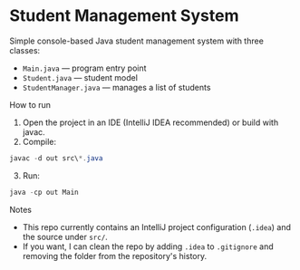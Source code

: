 # Student Management System

Simple console-based Java student management system with three classes:

- `Main.java` — program entry point
- `Student.java` — student model
- `StudentManager.java` — manages a list of students

How to run

1. Open the project in an IDE (IntelliJ IDEA recommended) or build with javac.
2. Compile:

```powershell
javac -d out src\*.java
```

3. Run:

```powershell
java -cp out Main
```

Notes

- This repo currently contains an IntelliJ project configuration (`.idea`) and the source under `src/`.
- If you want, I can clean the repo by adding `.idea` to `.gitignore` and removing the folder from the repository's history.